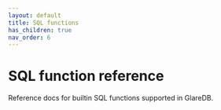 ```yaml
---
layout: default
title: SQL functions
has_children: true
nav_order: 6
---
```


# SQL function reference

Reference docs for builtin SQL functions supported in GlareDB.
